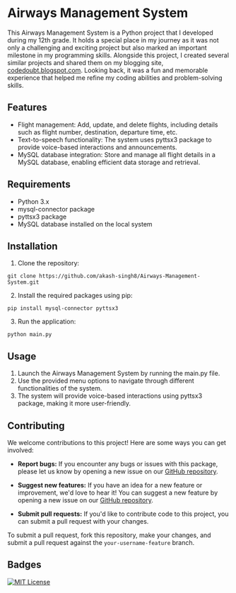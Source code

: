 # Airways Management System

This Airways Management System is a Python project that I developed during my 12th grade. It holds a special place in my journey as it was not only a challenging and exciting project but also marked an important milestone in my programming skills. Alongside this project, I created several similar projects and shared them on my blogging site, [codedoubt.blogspot.com](https://codedoubt.blogspot.com/). Looking back, it was a fun and memorable experience that helped me refine my coding abilities and problem-solving skills.

## Features

- Flight management: Add, update, and delete flights, including details such as flight number, destination, departure time, etc.
- Text-to-speech functionality: The system uses pyttsx3 package to provide voice-based interactions and announcements.
- MySQL database integration: Store and manage all flight details in a MySQL database, enabling efficient data storage and retrieval.

## Requirements

- Python 3.x
- mysql-connector package
- pyttsx3 package
- MySQL database installed on the local system

## Installation

1. Clone the repository:

```shell
git clone https://github.com/akash-singh8/Airways-Management-System.git
```

2. Install the required packages using pip:

```shell
pip install mysql-connector pyttsx3
```

3. Run the application:

```shell
python main.py
```

## Usage

1. Launch the Airways Management System by running the main.py file.
2. Use the provided menu options to navigate through different functionalities of the system.
3. The system will provide voice-based interactions using pyttsx3 package, making it more user-friendly.

## Contributing

We welcome contributions to this project! Here are some ways you can get involved:

- **Report bugs:** If you encounter any bugs or issues with this package, please let us know by opening a new issue on our [GitHub repository](https://github.com/akash-singh8/Airways-Management-System/issues).

- **Suggest new features:** If you have an idea for a new feature or improvement, we'd love to hear it! You can suggest a new feature by opening a new issue on our [GitHub repository](https://github.com/akash-singh8/Airways-Management-System/issues).

- **Submit pull requests:** If you'd like to contribute code to this project, you can submit a pull request with your changes.

To submit a pull request, fork this repository, make your changes, and submit a pull request against the `your-username-feature` branch.


## Badges

[![MIT License](https://img.shields.io/badge/License-MIT-green.svg)](https://choosealicense.com/licenses/mit/)



